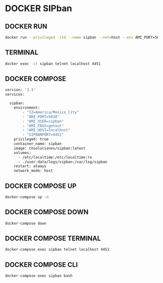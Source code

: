 # DOCKER SIPban

## DOCKER RUN
```bash
docker run --privileged -itd --name sipban --net=host --env AMI_PORT=5038 --env AMI_USER=sipban --env AMI_PASS=getout --env AMI_HOST=localhost --env SIPBANPORT=4451 --env TZ='America/Mexico_City' cnsoluciones/sipban
```

## TERMINAL
```bash
docker exec -it sipban telnet localhost 4451
```

## DOCKER COMPOSE

```bash
version: '3.3'
services:

  sipban:
    environment:
        - "TZ=America/Mexico_City"
        - "AMI_PORT=5038"
        - "AMI_USER=sipban"
        - "AMI_PASS=getout"
        - "AMI_HOST=localhost"
        - "SIPBANPORT=4451"
    privileged: true
    container_name: sipban
    image: cnsoluciones/sipban:latest
    volumes:
      - /etc/localtime:/etc/localtime:ro
      - ./user-data/logs/sipban:/var/log/sipban
    restart: always
    network_mode: host
```

## DOCKER COMPOSE UP
```bash
docker-compose up -d
```

## DOCKER COMPOSE DOWN
```bash
docker-compose down
```

## DOCKER COMPOSE TERMINAL
```bash
docker-compose exec sipban telnet localhost 4451
```

## DOCKER COMPOSE CLI
```bash
docker-compose exec sipban bash
```

